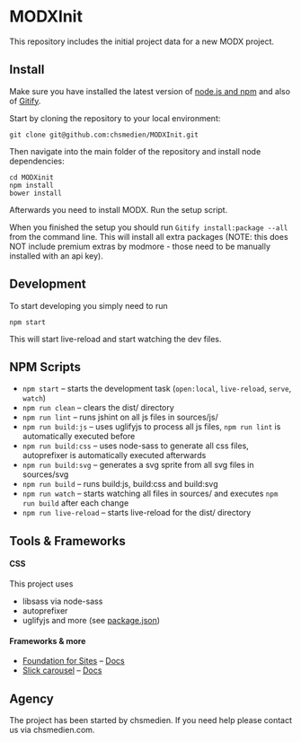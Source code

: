 # MODXInit

This repository includes the initial project data for a new MODX project.


## Install

Make sure you have installed the latest version of [node.js and npm](https://docs.npmjs.com/getting-started/installing-node) and also of [Gitify](https://github.com/modmore/Gitify).

Start by cloning the repository to your local environment:
```
git clone git@github.com:chsmedien/MODXInit.git
```

Then navigate into the main folder of the repository and install node dependencies:
```
cd MODXinit
npm install
bower install
```

Afterwards you need to install MODX. Run the setup script.

When you finished the setup you should run `Gitify install:package --all` from the command line. This will install all extra packages (NOTE: this does NOT include premium extras by modmore - those need to be manually installed with an api key).


## Development

To start developing you simply need to run
```
npm start
```
This will start live-reload and start watching the dev files.



## NPM Scripts

- `npm start` – starts the development task (`open:local`, `live-reload`, `serve`, `watch`)
- `npm run clean` – clears the dist/ directory
- `npm run lint` – runs jshint on all js files in sources/js/
- `npm run build:js` – uses uglifyjs to process all js files, `npm run lint` is automatically executed before
- `npm run build:css` – uses node-sass to generate all css files, autoprefixer is automatically executed afterwards
- `npm run build:svg` – generates a svg sprite from all svg files in sources/svg
- `npm run build` – runs build:js, build:css and build:svg
- `npm run watch` – starts watching all files in sources/ and executes `npm run build` after each change
- `npm run live-reload` – starts live-reload for the dist/ directory


## Tools & Frameworks

#### CSS

This project uses
- libsass via node-sass
- autoprefixer
- uglifyjs
and more (see [package.json](https://github.com/chsmedien/antenne.de/blob/master/package.json))


#### Frameworks & more

- [Foundation for Sites](http://foundation.zurb.com/) – [Docs](http://foundation.zurb.com/docs/)
- [Slick carousel](http://kenwheeler.github.io/slick/) – [Docs](http://kenwheeler.github.io/slick/#settings)


## Agency

The project has been started by chsmedien. If you need help please contact us via chsmedien.com.